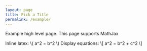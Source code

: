 ```yaml
---
layout: page
title: Pick a Title
permalink: /example/
---
```

Example high level page. This page supports MathJax

Inline latex: \\( a^2 = b^2 \\)
Display equations: \\[ a^2 = b^2 + c^2 \\]
